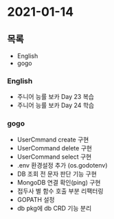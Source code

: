 # 2021-01-14

## 목록

- English
- gogo

### English

- 주니어 능률 보카 Day 23 복습
- 주니어 능률 보카 Day 24 학습

### gogo

- UserCmmand create 구현
- UserCommand delete 구현
- UserCommand select 구현
- .env 환경설정 추가 (os.godotenv)
- DB 조회 전 문자 판단 기능 구현
- MongoDB 연결 확인(ping) 구현
- 접두사 별 함수 호출 부분 리팩터링
- GOPATH 설정
- db pkg에 db CRD 기능 분리
